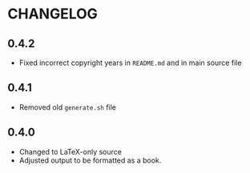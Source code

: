 CHANGELOG
=========
## 0.4.2 ##
* Fixed incorrect copyright years in `README.md` and in main source file

## 0.4.1 ##
* Removed old `generate.sh` file

## 0.4.0 ##
* Changed to LaTeX-only source
* Adjusted output to be formatted as a book.

